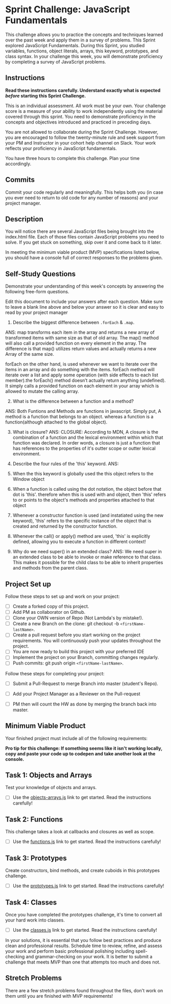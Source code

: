 # Sprint Challenge: JavaScript Fundamentals

This challenge allows you to practice the concepts and techniques learned over the past week and apply them in a survey of problems. This Sprint explored JavaScript Fundamentals. During this Sprint, you studied variables, functions, object literals, arrays, this keyword, prototypes, and class syntax. In your challenge this week, you will demonstrate proficiency by completing a survey of JavaScript problems.

## Instructions

**Read these instructions carefully. Understand exactly what is expected _before_ starting this Sprint Challenge.**

This is an individual assessment. All work must be your own. Your challenge score is a measure of your ability to work independently using the material covered through this sprint. You need to demonstrate proficiency in the concepts and objectives introduced and practiced in preceding days.

You are not allowed to collaborate during the Sprint Challenge. However, you are encouraged to follow the twenty-minute rule and seek support from your PM and Instructor in your cohort help channel on Slack. Your work reflects your proficiency in JavaScript fundamentals.

You have three hours to complete this challenge. Plan your time accordingly.

## Commits

Commit your code regularly and meaningfully. This helps both you (in case you ever need to return to old code for any number of reasons) and your project manager.

## Description

You will notice there are several JavaScript files being brought into the index.html file.  Each of those files contain JavaScript problems you need to solve.  If you get stuck on something, skip over it and come back to it later.

In meeting the minimum viable product (MVP) specifications listed below, you should have a console full of correct responses to the problems given.

## Self-Study Questions

Demonstrate your understanding of this week's concepts by answering the following free-form questions.

Edit this document to include your answers after each question. Make sure to leave a blank line above and below your answer so it is clear and easy to read by your project manager

1. Describe the biggest difference between `.forEach` & `.map`.

ANS: map transforms each item in the array and returns a new array of transformed items with same size as that of old array. 
The map() method will also call a provided function on every element in the array. 
The difference is that map() utilizes return values and actually returns a new Array of the same size.

forEach on the other hand, is used whenever we want to iterate over the items 
in an array and do something with the items. forEach method will iterate over a list and 
apply some operation (with side effects to each list member).the forEach() method doesn’t actually return anything (undefined). 
It simply calls a provided function on each element in your array which is allowed to mutate the calling array.

2. What is the difference between a function and a method?

ANS: Both Funtions and Methods are functions in javascript. 
Simply put, A method is a function that belongs to an object. whereas a function is a function(although attached to the global object).

3. What is closure?
ANS: CLOSURE: According to MDN, A closure is the combination of a function and the lexical environment within which that function was declared. In order words, a closure is just a function that has references to the properties of it's outter scope or outter lexical environment.

4. Describe the four rules of the 'this' keyword.
ANS:
  1. When the this keyword is globally used the this object refers to the Window object

  2. When a function is called using the dot notation, the object before that dot is 'this'. 
     therefore when this is used with and object, then 'this' refers to or points to the object's methods and properties attached to that object

  3. Whenever a constructor function is used (and instatiated using the new keyword), 'this' refers to the specific instance of the object that is created and returned by 
     the constructor function.

  4. Whenever the call() or apply() method are used, 'this' is explicitly defined, allowing you to execute a function in different context!

5. Why do we need super() in an extended class?
ANS: We need super in an extended class to be able to invoke or make reference to that class. This makes it possible
for the child class to be able to inherit properties and methods from the parent class.


## Project Set up

Follow these steps to set up and work on your project:

- [ ] Create a forked copy of this project.
- [ ] Add PM as collaborator on Github.
- [ ] Clone your OWN version of Repo (Not Lambda's by mistake!).
- [ ] Create a new Branch on the clone: git checkout -b `<firstName-lastName>`.
- [ ] Create a pull request before you start working on the project requirements.  You will continuously push your updates throughout the project.
- [ ] You are now ready to build this project with your preferred IDE
- [ ] Implement the project on your Branch, committing changes regularly.
- [ ] Push commits: git push origin `<firstName-lastName>`.

Follow these steps for completing your project:

- [ ] Submit a Pull-Request to merge <firstName-lastName> Branch into master (student's  Repo).
- [ ] Add your Project Manager as a Reviewer on the Pull-request
- [ ] PM then will count the HW as done by  merging the branch back into master.


## Minimum Viable Product

Your finished project must include all of the following requirements:

**Pro tip for this challenge: If something seems like it isn't working locally, copy and paste your code up to codepen and take another look at the console.**

## Task 1: Objects and Arrays
Test your knowledge of objects and arrays. 
* [ ] Use the [objects-arrays.js](challenges/objects-arrays.js) link to get started.  Read the instructions carefully!

## Task 2: Functions
This challenge takes a look at callbacks and closures as well as scope. 
* [ ] Use the [functions.js](challenges/functions.js) link to get started. Read the instructions carefully!

## Task 3: Prototypes
Create constructors, bind methods, and create cuboids in this prototypes challenge.
* [ ] Use the [prototypes.js](challenges/prototypes.js) link to get started. Read the instructions carefully!

## Task 4: Classes
Once you have completed the prototypes challenge, it's time to convert all your hard work into classes.
* [ ] Use the [classes.js](challenges/classes.js) link to get started. Read the instructions carefully!

In your solutions, it is essential that you follow best practices and produce clean and professional results. Schedule time to review, refine, and assess your work and perform basic professional polishing including spell-checking and grammar-checking on your work. It is better to submit a challenge that meets MVP than one that attempts too much and does not.

## Stretch Problems

There are a few stretch problems found throughout the files, don't work on them until you are finished with MVP requirements!
